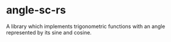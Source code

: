 # angle-sc-rs
A library which implements trigonometric functions with an angle represented by its sine and cosine.

